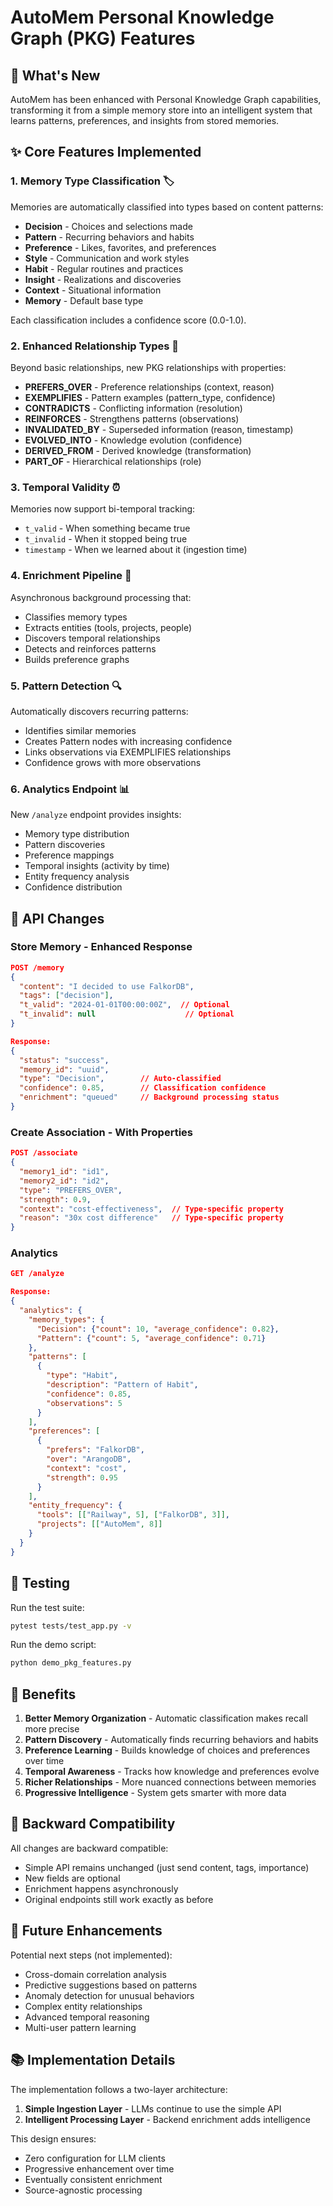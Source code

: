 # AutoMem Personal Knowledge Graph (PKG) Features

## 🚀 What's New

AutoMem has been enhanced with Personal Knowledge Graph capabilities, transforming it from a simple memory store into an intelligent system that learns patterns, preferences, and insights from stored memories.

## ✨ Core Features Implemented

### 1. **Memory Type Classification** 🏷️
Memories are automatically classified into types based on content patterns:
- **Decision** - Choices and selections made
- **Pattern** - Recurring behaviors and habits
- **Preference** - Likes, favorites, and preferences
- **Style** - Communication and work styles
- **Habit** - Regular routines and practices
- **Insight** - Realizations and discoveries
- **Context** - Situational information
- **Memory** - Default base type

Each classification includes a confidence score (0.0-1.0).

### 2. **Enhanced Relationship Types** 🔗
Beyond basic relationships, new PKG relationships with properties:
- **PREFERS_OVER** - Preference relationships (context, reason)
- **EXEMPLIFIES** - Pattern examples (pattern_type, confidence)
- **CONTRADICTS** - Conflicting information (resolution)
- **REINFORCES** - Strengthens patterns (observations)
- **INVALIDATED_BY** - Superseded information (reason, timestamp)
- **EVOLVED_INTO** - Knowledge evolution (confidence)
- **DERIVED_FROM** - Derived knowledge (transformation)
- **PART_OF** - Hierarchical relationships (role)

### 3. **Temporal Validity** ⏰
Memories now support bi-temporal tracking:
- `t_valid` - When something became true
- `t_invalid` - When it stopped being true
- `timestamp` - When we learned about it (ingestion time)

### 4. **Enrichment Pipeline** 🔄
Asynchronous background processing that:
- Classifies memory types
- Extracts entities (tools, projects, people)
- Discovers temporal relationships
- Detects and reinforces patterns
- Builds preference graphs

### 5. **Pattern Detection** 🔍
Automatically discovers recurring patterns:
- Identifies similar memories
- Creates Pattern nodes with increasing confidence
- Links observations via EXEMPLIFIES relationships
- Confidence grows with more observations

### 6. **Analytics Endpoint** 📊
New `/analyze` endpoint provides insights:
- Memory type distribution
- Pattern discoveries
- Preference mappings
- Temporal insights (activity by time)
- Entity frequency analysis
- Confidence distribution

## 📝 API Changes

### Store Memory - Enhanced Response
```json
POST /memory
{
  "content": "I decided to use FalkorDB",
  "tags": ["decision"],
  "t_valid": "2024-01-01T00:00:00Z",  // Optional
  "t_invalid": null                    // Optional
}

Response:
{
  "status": "success",
  "memory_id": "uuid",
  "type": "Decision",        // Auto-classified
  "confidence": 0.85,        // Classification confidence
  "enrichment": "queued"     // Background processing status
}
```

### Create Association - With Properties
```json
POST /associate
{
  "memory1_id": "id1",
  "memory2_id": "id2",
  "type": "PREFERS_OVER",
  "strength": 0.9,
  "context": "cost-effectiveness",  // Type-specific property
  "reason": "30x cost difference"   // Type-specific property
}
```

### Analytics
```json
GET /analyze

Response:
{
  "analytics": {
    "memory_types": {
      "Decision": {"count": 10, "average_confidence": 0.82},
      "Pattern": {"count": 5, "average_confidence": 0.71}
    },
    "patterns": [
      {
        "type": "Habit",
        "description": "Pattern of Habit",
        "confidence": 0.85,
        "observations": 5
      }
    ],
    "preferences": [
      {
        "prefers": "FalkorDB",
        "over": "ArangoDB",
        "context": "cost",
        "strength": 0.95
      }
    ],
    "entity_frequency": {
      "tools": [["Railway", 5], ["FalkorDB", 3]],
      "projects": [["AutoMem", 8]]
    }
  }
}
```

## 🧪 Testing

Run the test suite:
```bash
pytest tests/test_app.py -v
```

Run the demo script:
```bash
python demo_pkg_features.py
```

## 🎯 Benefits

1. **Better Memory Organization** - Automatic classification makes recall more precise
2. **Pattern Discovery** - Automatically finds recurring behaviors and habits
3. **Preference Learning** - Builds knowledge of choices and preferences over time
4. **Temporal Awareness** - Tracks how knowledge and preferences evolve
5. **Richer Relationships** - More nuanced connections between memories
6. **Progressive Intelligence** - System gets smarter with more data

## 🔄 Backward Compatibility

All changes are backward compatible:
- Simple API remains unchanged (just send content, tags, importance)
- New fields are optional
- Enrichment happens asynchronously
- Original endpoints still work exactly as before

## 🚀 Future Enhancements

Potential next steps (not implemented):
- Cross-domain correlation analysis
- Predictive suggestions based on patterns
- Anomaly detection for unusual behaviors
- Complex entity relationships
- Advanced temporal reasoning
- Multi-user pattern learning

## 📚 Implementation Details

The implementation follows a two-layer architecture:
1. **Simple Ingestion Layer** - LLMs continue to use the simple API
2. **Intelligent Processing Layer** - Backend enrichment adds intelligence

This design ensures:
- Zero configuration for LLM clients
- Progressive enhancement over time
- Eventually consistent enrichment
- Source-agnostic processing
